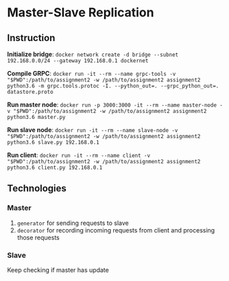 # Master-Slave Replication
## Instruction

**Initialize bridge**: `docker network create -d bridge --subnet 192.168.0.0/24 --gateway 192.168.0.1 dockernet`

**Compile GRPC**: `docker run -it --rm --name grpc-tools -v "$PWD":/path/to/assignment2 -w /path/to/assignment2 assignment2 python3.6 -m grpc.tools.protoc -I. --python_out=. --grpc_python_out=. datastore.proto`

**Run master node**: `docker run -p 3000:3000 -it --rm --name master-node -v "$PWD":/path/to/assignment2 -w /path/to/assignment2 assignment2 python3.6 master.py`

**Run slave node**: `docker run -it --rm --name slave-node -v "$PWD":/path/to/assignment2 -w /path/to/assignment2 assignment2 python3.6 slave.py 192.168.0.1`

**Run client**: `docker run -it --rm --name client -v "$PWD":/path/to/assignment2 -w /path/to/assignment2 assignment2 python3.6 client.py 192.168.0.1`



## Technologies
### Master
1. `generator` for sending requests to slave
2. `decorator` for recording incoming requests from client and processing those requests
### Slave
Keep checking if master has update
